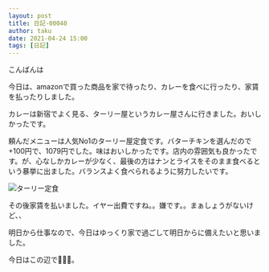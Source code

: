 ```yaml
---
layout: post
title: 日記-00040
author: taku
date: 2021-04-24 15:00
tags: [日記]
---
```


こんばんは

今日は、amazonで買った商品を家で待ったり、カレーを食べに行ったり、家賃を払ったりしました。

カレーは新宿でよく見る、ターリー屋というカレー屋さんに行きました。おいしかったです。

頼んだメニューは人気No1のターリー屋定食です。バターチキンを選んだので+100円で、1079円でした。味はおいしかったです。店内の雰囲気も良かったです。が、心なしかカレーが少なく、最後の方はナンとライスをそのまま食べるという暴挙に出ました。バランスよく食べられるように努力したいです。

![ターリー定食](https://i.imgur.com/DcEB4n9.jpg)

その後家賃を払いました。イヤー出費ですね。。嫌です。。まぁしょうがないけど、、

明日から仕事なので、今日はゆっくり家で過ごして明日からに備えたいと思いました。

今日はこの辺で👋👋👋。

